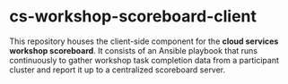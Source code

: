# cs-workshop-scoreboard-client
This repository houses the client-side component for the **cloud services workshop scoreboard**. It consists of an Ansible playbook that runs continuously to gather workshop task completion data from a participant cluster and report it up to a centralized scoreboard server.
